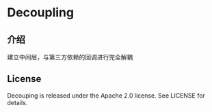 # Decoupling

## 介绍
建立中间层，与第三方依赖的回调进行完全解耦

## License
Decouping is released under the Apache 2.0 license. See LICENSE for details.
